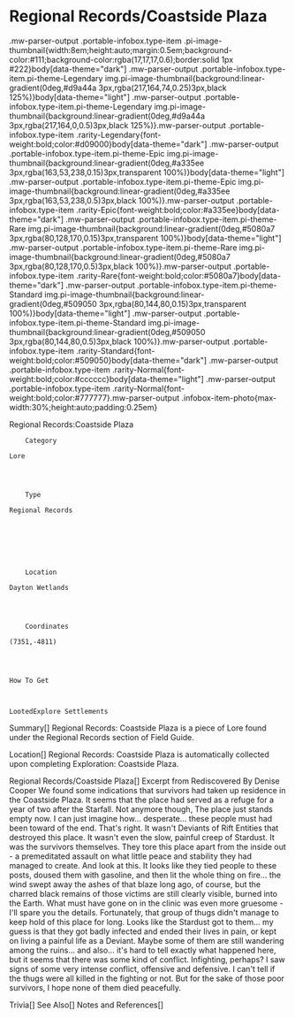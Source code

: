 # Regional Records/Coastside Plaza

.mw-parser-output .portable-infobox.type-item .pi-image-thumbnail{width:8em;height:auto;margin:0.5em;background-color:#111;background-color:rgba(17,17,17,0.6);border:solid 1px #222}body[data-theme="dark"] .mw-parser-output .portable-infobox.type-item.pi-theme-Legendary img.pi-image-thumbnail{background:linear-gradient(0deg,#d9a44a 3px,rgba(217,164,74,0.25)3px,black 125%)}body[data-theme="light"] .mw-parser-output .portable-infobox.type-item.pi-theme-Legendary img.pi-image-thumbnail{background:linear-gradient(0deg,#d9a44a 3px,rgba(217,164,0,0.5)3px,black 125%)}.mw-parser-output .portable-infobox.type-item .rarity-Legendary{font-weight:bold;color:#d09000}body[data-theme="dark"] .mw-parser-output .portable-infobox.type-item.pi-theme-Epic img.pi-image-thumbnail{background:linear-gradient(0deg,#a335ee 3px,rgba(163,53,238,0.15)3px,transparent 100%)}body[data-theme="light"] .mw-parser-output .portable-infobox.type-item.pi-theme-Epic img.pi-image-thumbnail{background:linear-gradient(0deg,#a335ee 3px,rgba(163,53,238,0.5)3px,black 100%)}.mw-parser-output .portable-infobox.type-item .rarity-Epic{font-weight:bold;color:#a335ee}body[data-theme="dark"] .mw-parser-output .portable-infobox.type-item.pi-theme-Rare img.pi-image-thumbnail{background:linear-gradient(0deg,#5080a7 3px,rgba(80,128,170,0.15)3px,transparent 100%)}body[data-theme="light"] .mw-parser-output .portable-infobox.type-item.pi-theme-Rare img.pi-image-thumbnail{background:linear-gradient(0deg,#5080a7 3px,rgba(80,128,170,0.5)3px,black 100%)}.mw-parser-output .portable-infobox.type-item .rarity-Rare{font-weight:bold;color:#5080a7}body[data-theme="dark"] .mw-parser-output .portable-infobox.type-item.pi-theme-Standard img.pi-image-thumbnail{background:linear-gradient(0deg,#509050 3px,rgba(80,144,80,0.15)3px,transparent 100%)}body[data-theme="light"] .mw-parser-output .portable-infobox.type-item.pi-theme-Standard img.pi-image-thumbnail{background:linear-gradient(0deg,#509050 3px,rgba(80,144,80,0.5)3px,black 100%)}.mw-parser-output .portable-infobox.type-item .rarity-Standard{font-weight:bold;color:#509050}body[data-theme="dark"] .mw-parser-output .portable-infobox.type-item .rarity-Normal{font-weight:bold;color:#cccccc}body[data-theme="light"] .mw-parser-output .portable-infobox.type-item .rarity-Normal{font-weight:bold;color:#777777}.mw-parser-output .infobox-item-photo{max-width:30%;height:auto;padding:0.25em}

Regional Records:Coastside Plaza

	

	
		Category
	
	Lore



	
		Type
	
	Regional Records




	

	
		Location
	
	Dayton Wetlands



	
		Coordinates
	
	(7351,-4811)




	How To Get


	
	LootedExplore Settlements






Summary[]
Regional Records: Coastside Plaza is a piece of Lore found under the Regional Records section of Field Guide.

Location[]
Regional Records: Coastside Plaza is automatically collected upon completing Exploration: Coastside Plaza.

Regional Records/Coastside Plaza[]
Excerpt from Rediscovered
By Denise Cooper
We found some indications that survivors had taken up residence in the Coastside Plaza. It seems that the place had served as a refuge for a year of two after the Starfall. Not anymore though, The place just stands empty now.
I can just imagine how... desperate... these people must had been toward of the end. That's right. It wasn't Deviants of Rift Entities that destroyed this place. It wasn't even the slow, painful creep of Stardust. It was the survivors themselves. They tore this place apart from the inside out - a premeditated assault on what little peace and stability they had managed to create.
And look at this. It looks like they tied people to these posts, doused them with gasoline, and then lit the whole thing on fire... the wind swept away the ashes of that blaze long ago, of course, but the charred black remains of those victims are still clearly visible, burned into the Earth. What must have gone on in the clinic was even more gruesome - I'll spare you the details.
Fortunately, that group of thugs didn't manage to keep hold of this place for long. Looks like the Stardust got to them... my guess is that they got badly infected and ended their lives in pain, or kept on living a painful life as a Deviant. Maybe some of them are still wandering among the ruins... and also... it's hard to tell exactly what happened here, but it seems that there was some kind of conflict. Infighting, perhaps? I saw signs of some very intense conflict, offensive and defensive.
I can't tell if the thugs were all killed in the fighting or not. But for the sake of those poor survivors, I hope none of them died peacefully.

Trivia[]
See Also[]
Notes and References[]
